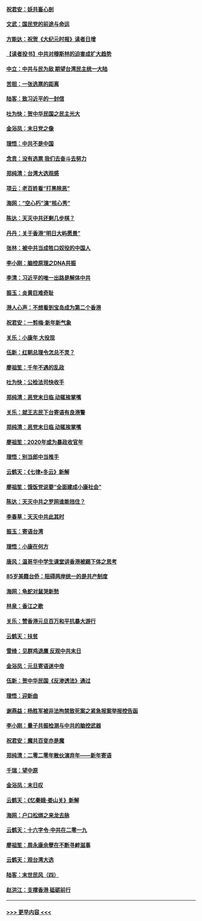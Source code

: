 #### [祝君安：妖共畜心剖](../pages/nsc993/n11794273.md?t=01160411) 
#### [文武：国民党的前途与命运](../pages/nsc993/n11794198.md?t=01160411) 
#### [方能达：祝贺《大纪元时报》读者日增](../pages/nsc993/n11793807.md?t=01160411) 
#### [【读者投书】中共对穆斯林的迫害成扩大趋势](../pages/nsc993/n11791371.md?t=01160411) 
#### [中立：中共与民为敌 期望台湾民主统一大陆](../pages/nsc993/n11790392.md?t=01160411) 
#### [苦胆：一张选票的距离](../pages/nsc993/n11788914.md?t=01160411) 
#### [陆客：致习近平的一封信](../pages/nsc993/n11788867.md?t=01160411) 
#### [吐为快：贺中华民国之民主光大](../pages/nsc993/n11788618.md?t=01160411) 
#### [金浴凤：末日党之像](../pages/nsc993/n11787475.md?t=01160411) 
#### [理悟：中共不是中国](../pages/nsc993/n11787463.md?t=01160411) 
#### [念贲：没有选票  我们去奋斗去努力](../pages/nsc993/n11787398.md?t=01160411) 
#### [郑纯清：台湾大选观感](../pages/nsc993/n11786210.md?t=01160411) 
#### [项云：老百姓看“打黑除恶”](../pages/nsc993/n11785398.md?t=01160411) 
#### [海网：“空心朽”演“核心秀”](../pages/nsc993/n11783874.md?t=01160411) 
#### [陈达：天灭中共还剩几步棋？](../pages/nsc993/n11783719.md?t=01160411) 
#### [丹丹：关于香港“明日大屿愿景”](../pages/nsc993/n11783273.md?t=01160411) 
#### [张林：被中共当成牲口奴役的中国人](../pages/nsc993/n11782397.md?t=01160411) 
#### [李小刚：脑控原理之DNA共振](../pages/nsc993/n11780962.md?t=01160411) 
#### [李清：习近平的唯一出路是解体中共](../pages/nsc993/n11780866.md?t=01160411) 
#### [振玉：炎黄巨难奇耻](../pages/nsc993/n11779632.md?t=01160411) 
#### [港人心声：不想看到宝岛成为第二个香港](../pages/nsc993/n11778817.md?t=01160411) 
#### [祝君安：一剪梅‧新年新气象](../pages/nsc993/n11776340.md?t=01160411) 
#### [关乐：小康年 大役现](../pages/nsc993/n11774213.md?t=01160411) 
#### [伍新：红朝总理令怎总不灵？](../pages/nsc993/n11770813.md?t=01160411) 
#### [廖祖笙：千年不遇的乱政](../pages/nsc993/n11770373.md?t=01160411) 
#### [吐为快：公检法司快收手](../pages/nsc993/n11770359.md?t=01160411) 
#### [郑纯清：恶党末日临 动辄挨掌嘴](../pages/nsc993/n11769912.md?t=01160411) 
#### [关乐：就王志民下台寄语有良港警](../pages/nsc993/n11769903.md?t=01160411) 
#### [郑纯清：恶党末日临 动辄挨掌嘴](../pages/nsc993/n11769356.md?t=01160411) 
#### [廖祖笙：2020年或为暴政收官年](../pages/nsc993/n11768216.md?t=01160411) 
#### [理悟：别当郎中当推手](../pages/nsc993/n11768243.md?t=01160411) 
#### [云鹤天：《七律▪冬云》新解](../pages/nsc993/n11768204.md?t=01160411) 
#### [廖祖笙：饿饭党说要“全面建成小康社会”](../pages/nsc993/n11767482.md?t=01160411) 
#### [陈达：天灭中共之罗网谁能挡住？](../pages/nsc993/n11767465.md?t=01160411) 
#### [李春草：天灭中共此其时](../pages/nsc993/n11767452.md?t=01160411) 
#### [振玉：寄语台湾](../pages/nsc993/n11767432.md?t=01160411) 
#### [理悟：小康在何方](../pages/nsc993/n11767394.md?t=01160411) 
#### [唐风：温哥华中学生课堂讲香港被踢下体之思考](../pages/nsc993/n11766848.md?t=01160411) 
#### [85岁美籍台侨：阻碍两岸统一的是共产制度](../pages/nsc993/n11765043.md?t=01160411) 
#### [海网：龟蛇对鼠哭新愁](../pages/nsc993/n11764895.md?t=01160411) 
#### [林泉：香江之歌](../pages/nsc993/n11764415.md?t=01160411) 
#### [关乐：赞香港元旦百万和平抗暴大游行](../pages/nsc993/n11764382.md?t=01160411) 
#### [云鹤天：扶贫](../pages/nsc993/n11764245.md?t=01160411) 
#### [雪绮：见群鸡退鹰  反观中共末日](../pages/nsc993/n11762112.md?t=01160411) 
#### [金浴凤：元旦寄语迷中帝](../pages/nsc993/n11761788.md?t=01160411) 
#### [伍新：贺中华民国《反渗透法》通过](../pages/nsc993/n11761994.md?t=01160411) 
#### [理悟：迎新曲](../pages/nsc993/n11761152.md?t=01160411) 
#### [谢燕益：杨胜军被非法拘禁致死案之紧急报案举报控告函](../pages/nsc993/n11756134.md?t=01160411) 
#### [李小刚：量子共振检测与中共的脑控武器](../pages/nsc993/n11754518.md?t=01160411) 
#### [祝君安：魔共百变亦是魔](../pages/nsc993/n11754469.md?t=01160411) 
#### [郑纯清：二零二零年散伙演弃年——新年寄语](../pages/nsc993/n11754195.md?t=01160411) 
#### [千瑞：望中原](../pages/nsc993/n11754159.md?t=01160411) 
#### [金浴凤：末日叹](../pages/nsc993/n11752359.md?t=01160411) 
#### [云鹤天：《忆秦娥‧娄山关》新解](../pages/nsc993/n11752348.md?t=01160411) 
#### [海网：户口松绑之来龙去脉](../pages/nsc993/n11752328.md?t=01160411) 
#### [云鹤天：十六字令‧中共在二零一九](../pages/nsc993/n11752305.md?t=01160411) 
#### [廖祖笙：周永康余孽在不断寻衅滋事](../pages/nsc993/n11751013.md?t=01160411) 
#### [云鹤天：观台湾大选](../pages/nsc993/n11751007.md?t=01160411) 
#### [陆客：末世民风（四）](../pages/nsc993/n11749203.md?t=01160411) 
#### [赵洪江：支撑香港 砥砺前行](../pages/nsc993/n11748482.md?t=01160411) 

----
#### [ >>> 更早内容 <<< ](../indexes/nsc993-earlier.md)
